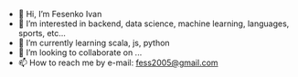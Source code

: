 - 👋 Hi, I’m Fesenko Ivan
- 👀 I’m interested in backend, data science, machine learning, languages, sports, etc...
- 🌱 I’m currently learning scala, js, python
- 💞️ I’m looking to collaborate on ...
- 📫 How to reach me by e-mail: fess2005@gmail.com

<!---
FesenkoI/FesenkoI is a ✨ special ✨ repository because its `README.md` (this file) appears on your GitHub profile.
You can click the Preview link to take a look at your changes.
--->
